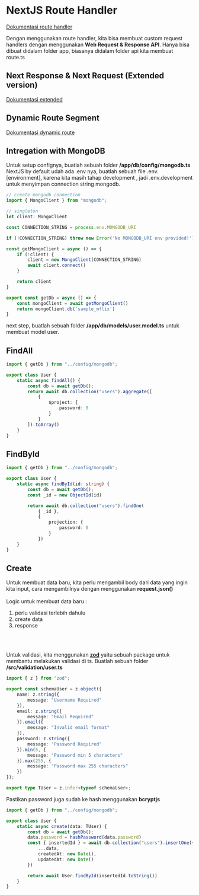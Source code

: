 # NextJS Route Handler

[Dokumentasi route handler](https://nextjs.org/docs/app/building-your-application/routing/route-handlers)

Dengan menggunakan route handler, kita bisa membuat custom request handlers dengan menggunakan **Web Request & Response API**. Hanya bisa dibuat didalam folder app, biasanya didalam folder api kita membuat route.ts

## Next Response & Next Request (Extended version)
[Dokumentasi extended](https://nextjs.org/docs/app/building-your-application/routing/route-handlers#extended-nextrequest-and-nextresponse-apis)

## Dynamic Route Segment
[Dokumentasi dynamic route](https://nextjs.org/docs/app/building-your-application/routing/route-handlers#dynamic-route-segments)

## Intregation with MongoDB
Untuk setup confignya, buatlah sebuah folder **/app/db/config/mongodb.ts**
<br>
NextJS by default udah ada .env nya, buatlah sebuah file .env.[environment], karena kita masih tahap development , jadi .env.development untuk menyimpan connection string mongodb.

```ts
// create mongodb connection
import { MongoClient } from "mongodb";

// singleton
let client: MongoClient

const CONNECTION_STRING = process.env.MONGODB_URI

if (!CONNECTION_STRING) throw new Error('No MONGODB_URI env provided!')

const getMongoClient = async () => {
    if (!client) {
        client = new MongoClient(CONNECTION_STRING)
        await client.connect()
    }

    return client
}

export const getDb = async () => {
    const mongoClient = await getMongoClient()
    return mongoClient.db('sample_mflix')
}
```

next step, buatlah sebuah folder **/app/db/models/user.model.ts** untuk membuat model user.

## FindAll

```ts
import { getDb } from "../config/mongodb";

export class User {
    static async findAll() {
        const db = await getDb();
        return await db.collection("users").aggregate([
            {
                $project: {
                    password: 0
                }
            }
        ]).toArray()
    }
}
```

## FindById
```ts
import { getDb } from "../config/mongodb";

export class User {
    static async findById(id: string) {
        const db = await getDb();
        const _id = new ObjectId(id)

        return await db.collection("users").findOne(
            { _id },
            {
                projection: {
                    password: 0
                }
            })
    }
}
```

## Create

Untuk membuat data baru, kita perlu mengambil body dari data yang ingin kita input, cara mengambilnya dengan menggunakan **request.json()**
<br>
<br>
Logic untuk membuat data baru :
1. perlu validasi terlebih dahulu
2. create data
3. response
<br>
<br>

Untuk validasi, kita menggunakan [**zod**](https://www.npmjs.com/package/zod) yaitu sebuah package untuk membantu melakukan validasi di ts. Buatlah sebuah folder **/src/validation/user.ts**
```ts
import { z } from "zod";

export const schemaUser = z.object({
    name: z.string({
        message: "Username Required"
    }),
    email: z.string({
        message: "Email Required"
    }).email({
        message: "Invalid email format"
    }),
    password: z.string({
        message: "Password Required"
    }).min(5, {
        message: "Password min 5 characters"
    }).max(255, {
        message: "Password max 255 characters"
    })
});

export type TUser = z.infer<typeof schemaUser>; 
```

Pastikan password juga sudah ke hash menggunakan **bcryptjs**

```ts
import { getDb } from "../config/mongodb";

export class User {
    static async create(data: TUser) {
        const db = await getDb();
        data.password = hashPassword(data.password)
        const { insertedId } = await db.collection("users").insertOne({
            ...data,
            createdAt: new Date(),
            updatedAt: new Date()
        })

        return await User.findById(insertedId.toString())
    }
}
```